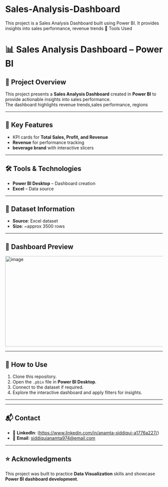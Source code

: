 # Sales-Analysis-Dashboard
This project is a Sales Analysis Dashboard built using Power BI. It provides insights into sales performance, revenue trends
🔹 Tools Used
# 📊 Sales Analysis Dashboard – Power BI  

## 📌 Project Overview  
This project presents a **Sales Analysis Dashboard** created in **Power BI** to provide actionable insights into sales performance.  
The dashboard highlights revenue trends,sales performance, regions 

---

## 🔹 Key Features  
- KPI cards for **Total Sales, Profit, and Revenue**  
- **Revenue** for performance tracking  
- **beverage brand** with interactive slicers  

---

## 🛠 Tools & Technologies  
- **Power BI Desktop** – Dashboard creation  
- **Excel** – Data source  


---

## 📂 Dataset Information  
- **Source**: Excel dataset 
- **Size**: ~approx 3500 rows  

---

## 📸 Dashboard Preview  
 
<img width="513" height="290" alt="image" src="https://github.com/user-attachments/assets/18eed718-e140-4eec-a1ce-7af9a28be657" />

---

## 🚀 How to Use  
1. Clone this repository.  
2. Open the `.pbix` file in **Power BI Desktop**.  
3. Connect to the dataset if required.  
4. Explore the interactive dashboard and apply filters for insights.  

---


---

## 📬 Contact  
- 💼 **LinkedIn**: (https://www.linkedin.com/in/anamta-siddiqui-a1776a227/)  
- 📧 **Email**: siddiquianamta974@email.com  

---

## ⭐ Acknowledgments  
This project was built to practice **Data Visualization** skills and showcase **Power BI dashboard development**.  
